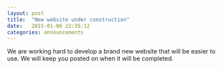 ```yaml
---
layout: post
title:  "New website under construction"
date:   2015-01-06 22:35:12
categories: announcements
---
```

We are working hard to develop a brand new website that will be easier to use. We will keep you posted on when it will be completed.